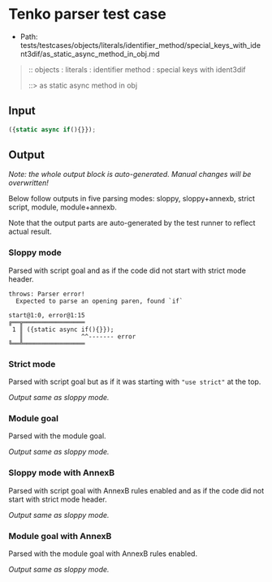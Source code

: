 # Tenko parser test case

- Path: tests/testcases/objects/literals/identifier_method/special_keys_with_ident3dif/as_static_async_method_in_obj.md

> :: objects : literals : identifier method : special keys with ident3dif
>
> ::> as static async method in obj

## Input

`````js
({static async if(){}});
`````

## Output

_Note: the whole output block is auto-generated. Manual changes will be overwritten!_

Below follow outputs in five parsing modes: sloppy, sloppy+annexb, strict script, module, module+annexb.

Note that the output parts are auto-generated by the test runner to reflect actual result.

### Sloppy mode

Parsed with script goal and as if the code did not start with strict mode header.

`````
throws: Parser error!
  Expected to parse an opening paren, found `if`

start@1:0, error@1:15
╔══╦═════════════════
 1 ║ ({static async if(){}});
   ║                ^^------- error
╚══╩═════════════════

`````

### Strict mode

Parsed with script goal but as if it was starting with `"use strict"` at the top.

_Output same as sloppy mode._

### Module goal

Parsed with the module goal.

_Output same as sloppy mode._

### Sloppy mode with AnnexB

Parsed with script goal with AnnexB rules enabled and as if the code did not start with strict mode header.

_Output same as sloppy mode._

### Module goal with AnnexB

Parsed with the module goal with AnnexB rules enabled.

_Output same as sloppy mode._
